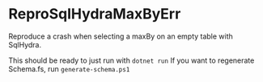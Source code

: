 # ReproSqlHydraMaxByErr
Reproduce a crash when selecting a maxBy on an empty table with SqlHydra.

This should be ready to just run with `dotnet run`
If you want to regenerate Schema.fs, run `generate-schema.ps1`